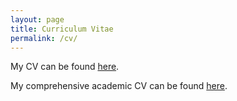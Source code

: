 ```yaml
---
layout: page
title: Curriculum Vitae
permalink: /cv/
---
```


My CV can be found [here](/alex-shires-cv.pdf).

My comprehensive academic CV can be found [here](/alex-shires-cv-physics.pdf).

